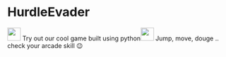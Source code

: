 # HurdleEvader
<img src="https://media.giphy.com/media/WUlplcMpOCEmTGBtBW/giphy.gif" width="30">  Try out our cool game built using python<img src="https://media.giphy.com/media/WUlplcMpOCEmTGBtBW/giphy.gif" width="30"> 
Jump, move, douge .. 
check your arcade skill 😉
